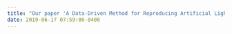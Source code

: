 ```yaml
---
title: "Our paper 'A Data-Driven Method for Reproducing Artificial Light Sources in Night View Style Transfer Based on Luminance Map' is accepted by <strong>IIEEJ International Conference on Image Electronics and Visual Computing [IEVC 2019]</strong>"
date: 2019-06-17 07:59:00-0400
---
```



